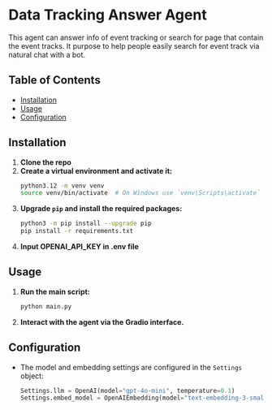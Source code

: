 # Data Tracking Answer Agent

This agent can answer info of event tracking or search for page that contain the event tracks. It purpose to help people easily search for event track via natural chat with a bot. 

## Table of Contents

- [Installation](#installation)
- [Usage](#usage)
- [Configuration](#configuration)


## Installation

1. **Clone the repo**
2. **Create a virtual environment and activate it:**
    ```sh
    python3.12 -m venv venv
    source venv/bin/activate  # On Windows use `venv\Scripts\activate`
    ```
3. **Upgrade `pip` and install the required packages:**
    ```sh
    python3 -m pip install --upgrade pip
    pip install -r requirements.txt
    ```
4. **Input OPENAI_API_KEY in .env file**

## Usage

1. **Run the main script:**

    ```sh
    python main.py
    ```

2. **Interact with the agent via the Gradio interface.**

## Configuration
  - The model and embedding settings are configured in the `Settings` object:
    ```python
    Settings.llm = OpenAI(model="gpt-4o-mini", temperature=0.1)
    Settings.embed_model = OpenAIEmbedding(model="text-embedding-3-small", embed_batch_size=100)
    ```